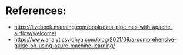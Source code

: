# References: 

- https://livebook.manning.com/book/data-pipelines-with-apache-airflow/welcome/    
- https://www.analyticsvidhya.com/blog/2021/09/a-comprehensive-guide-on-using-azure-machine-learning/

